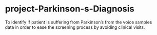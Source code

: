 # project-Parkinson-s-Diagnosis
To identify if patient is suffering from Parkinson’s from the voice samples data in order to ease the screening process by avoiding clinical visits.
